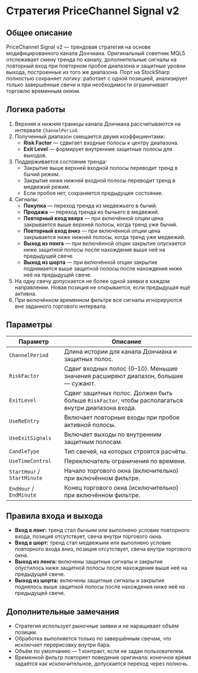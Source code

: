 # Стратегия PriceChannel Signal v2

## Общее описание
PriceChannel Signal v2 — трендовая стратегия на основе модифицированного канала Дончиана. Оригинальный советник MQL5 отслеживает смену тренда по каналу, дополнительные сигналы на повторный вход при повторном пробое диапазона и защитные уровни выхода, построенные из того же диапазона. Порт на StockSharp полностью сохраняет логику: работает с одной позицией, анализирует только завершённые свечи и при необходимости ограничивает торговлю временным окном.

## Логика работы
1. Верхняя и нижняя границы канала Дончиана рассчитываются на интервале `ChannelPeriod`.
2. Полученный диапазон смещается двумя коэффициентами:
   * **Risk Factor** — сдвигает входные полосы к центру диапазона.
   * **Exit Level** — формирует внутренние защитные полосы для выходов.
3. Поддерживается состояние тренда:
   * Закрытие выше верхней входной полосы переводит тренд в бычий режим.
   * Закрытие ниже нижней входной полосы переводит тренд в медвежий режим.
   * Если пробоя нет, сохраняется предыдущее состояние.
4. Сигналы:
   * **Покупка** — переход тренда из медвежьего в бычий.
   * **Продажа** — переход тренда из бычьего в медвежий.
   * **Повторный вход вверх** — при включённой опции цена закрывается выше верхней полосы, когда тренд уже бычий.
   * **Повторный вход вниз** — при включённой опции цена закрывается ниже нижней полосы, когда тренд уже медвежий.
   * **Выход из лонга** — при включённой опции закрытие опускается ниже защитной полосы после нахождения выше неё на предыдущей свече.
   * **Выход из шорта** — при включённой опции закрытие поднимается выше защитной полосы после нахождения ниже неё на предыдущей свече.
5. На одну свечу допускается не более одной заявки в каждом направлении. Новая позиция не открывается, если предыдущая ещё активна.
6. При включённом временном фильтре все сигналы игнорируются вне заданного торгового интервала.

## Параметры
| Параметр | Описание |
|----------|----------|
| `ChannelPeriod` | Длина истории для канала Дончиана и защитных полос. |
| `RiskFactor` | Сдвиг входных полос (0–10). Меньшие значения расширяют диапазон, большие — сужают. |
| `ExitLevel` | Сдвиг защитных полос. Должен быть больше `RiskFactor`, чтобы располагаться внутри диапазона входа. |
| `UseReEntry` | Включает повторные входы при пробое активной полосы. |
| `UseExitSignals` | Включает выходы по внутренним защитным полосам. |
| `CandleType` | Тип свечей, на которых строятся расчёты. |
| `UseTimeControl` | Переключатель ограничения по времени. |
| `StartHour` / `StartMinute` | Начало торгового окна (включительно) при включённом фильтре. |
| `EndHour` / `EndMinute` | Конец торгового окна (исключительно) при включённом фильтре. |

## Правила входа и выхода
* **Вход в лонг:** тренд стал бычьим или выполнено условие повторного входа, позиция отсутствует, свеча внутри торгового окна.
* **Вход в шорт:** тренд стал медвежьим или выполнено условие повторного входа вниз, позиция отсутствует, свеча внутри торгового окна.
* **Выход из лонга:** включены защитные сигналы и закрытие опустилось ниже защитной полосы после нахождения выше неё на предыдущей свече.
* **Выход из шорта:** включены защитные сигналы и закрытие поднялось выше защитной полосы после нахождения ниже неё на предыдущей свече.

## Дополнительные замечания
* Стратегия использует рыночные заявки и не наращивает объём позиции.
* Обработка выполняется только по завершённым свечам, что исключает перерисовку внутри бара.
* Объём по умолчанию — 1 контракт, если не задан пользователем.
* Временной фильтр повторяет поведение оригинала: конечное время задаётся как исключительное, допускается переход через полночь.
